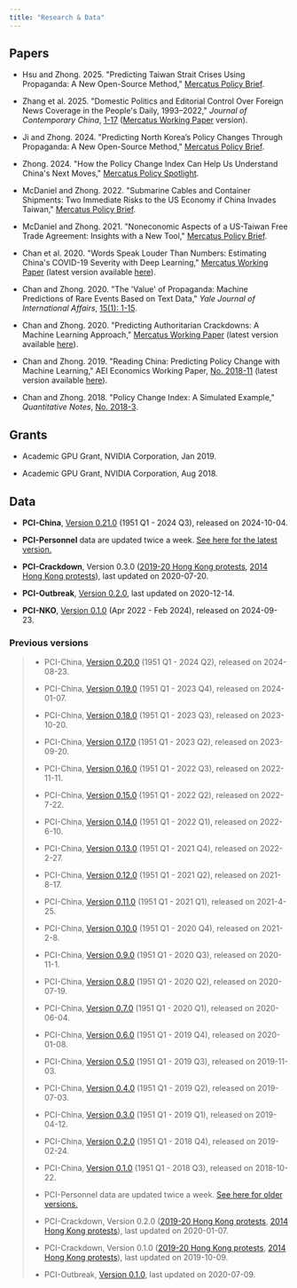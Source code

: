 ```yaml
---
title: "Research & Data"
---
```


## Papers

- Hsu and Zhong. 2025. "Predicting Taiwan Strait Crises Using Propaganda: A New Open-Source Method," [Mercatus Policy Brief](https://www.mercatus.org/research/policy-briefs/predicting-taiwan-strait-crises-using-propaganda-new-open-source-method).

- Zhang et al. 2025. "Domestic Politics and Editorial Control Over Foreign News Coverage in the People's Daily, 1993–2022," *Journal of Contemporary China*, [1-17](https://www.tandfonline.com/doi/full/10.1080/10670564.2025.2486329) ([Mercatus Working Paper](https://www.mercatus.org/research/working-papers/chinas-domestic-politics-and-editorial-control-over-foreign-news-coverage) version).

- Ji and Zhong. 2024. "Predicting North Korea’s Policy Changes Through Propaganda: A New Open-Source Method," [Mercatus Policy Brief](https://www.mercatus.org/research/policy-briefs/north-koreas-policy-changes-through-propaganda).

- Zhong. 2024. "How the Policy Change Index Can Help Us Understand China's Next Moves," [Mercatus Policy Spotlight](https://www.mercatus.org/research/policy-briefs/policy-change-index-help-us-understand-china).

- McDaniel and Zhong. 2022. "Submarine Cables and Container Shipments: Two Immediate Risks to the US Economy if China Invades Taiwan," [Mercatus Policy Brief](https://www.mercatus.org/publications/submarine-cables-and-container-shipments-two-immediate-risks-if-china-invades-taiwan).

- McDaniel and Zhong. 2021. "Noneconomic Aspects of a US-Taiwan Free Trade Agreement: Insights with a New Tool," [Mercatus Policy Brief](https://www.mercatus.org/publications/trade/noneconomic-aspects-us-taiwan-free-trade-agreement-insights-new-tool).

- Chan et al. 2020. "Words Speak Louder Than Numbers: Estimating China's COVID-19 Severity with Deep Learning," [Mercatus Working Paper](https://www.mercatus.org/publications/covid-19-crisis-response/words-speak-louder-numbers) (latest version available [here](pdf/Words_Speak_Louder.pdf)).

- Chan and Zhong. 2020. "The 'Value' of Propaganda: Machine Predictions of Rare Events Based on Text Data," *Yale Journal of International Affairs*, [15(1): 1-15](https://www.yalejournal.org/publications/the-value-of-propaganda-machine-predictions-of-rare-events-based-on-text-data).

- Chan and Zhong. 2020. "Predicting Authoritarian Crackdowns: A Machine Learning Approach," [Mercatus Working Paper](https://www.mercatus.org/research/research-papers/predicting-authoritarian-crackdowns-machine-learning-approach) (latest version available [here](pdf/Authoritarian_Crackdowns.pdf)).

- Chan and Zhong. 2019. "Reading China: Predicting Policy Change with Machine Learning," AEI Economics Working Paper, [No. 2018-11](https://www.aei.org/publication/reading-china-predicting-policy-change-with-machine-learning/) (latest version available [here](pdf/Reading_China.pdf)).

- Chan and Zhong. 2018. "Policy Change Index: A Simulated Example," *Quantitative Notes*, [No. 2018-3](https://www.openrg.com/reports/PCI_Simulated.pdf).


## Grants

- Academic GPU Grant, NVIDIA Corporation, Jan 2019.

- Academic GPU Grant, NVIDIA Corporation, Aug 2018.


## Data

- **PCI-China**, [Version 0.21.0](data/PCI-China_v0.21.0_2024-10-04.csv) (1951 Q1 - 2024 Q3), released on 2024-10-04.

- **PCI-Personnel** data are updated twice a week. [See here for the latest version.](https://github.com/PCI-ORG/PCI-Personnel/blob/main/results/PCI-personnel.csv)

- **PCI-Crackdown**, Version 0.3.0 ([2019-20 Hong Kong protests](data/PCI-Crackdown-HK2019_v0.3.0_2020-07-20.csv), [2014 Hong Kong protests](data/PCI-Crackdown-HK2014_v0.3.0_2020-07-20.csv)), last updated on 2020-07-20.

- **PCI-Outbreak**, [Version 0.2.0](data/PCI-Outbreak_v0.2.0_2020-09-15.xlsx), last updated on 2020-12-14.

- **PCI-NKO**, [Version 0.1.0](data/PCI-NKO_v0.1.0_2024-09-23.csv) (Apr 2022 - Feb 2024), released on 2024-09-23.


### Previous versions


> - PCI-China, [Version 0.20.0](data/PCI-China_v0.20.0_2024-08-23.csv) (1951 Q1 - 2024 Q2), released on 2024-08-23.
>  
> - PCI-China, [Version 0.19.0](data/PCI-China_v0.19.0_2024-01-07.csv) (1951 Q1 - 2023 Q4), released on 2024-01-07.
> 
> - PCI-China, [Version 0.18.0](data/PCI-China_v0.18.0_2023-10-20.csv) (1951 Q1 - 2023 Q3), released on 2023-10-20.
> 
> - PCI-China, [Version 0.17.0](data/PCI-China_v0.17.0_2023-09-20.csv) (1951 Q1 - 2023 Q2), released on 2023-09-20.
> 
> - PCI-China, [Version 0.16.0](data/PCI-China_v0.16.0_2022-11-11.csv) (1951 Q1 - 2022 Q3), released on 2022-11-11.
> 
> - PCI-China, [Version 0.15.0](data/PCI-China_v0.15.0_2022-7-22.csv) (1951 Q1 - 2022 Q2), released on 2022-7-22.
> 
> - PCI-China, [Version 0.14.0](data/PCI-China_v0.14.0_2022-6-10.csv) (1951 Q1 - 2022 Q1), released on 2022-6-10.
> 
> - PCI-China, [Version 0.13.0](data/PCI-China_v0.13.0_2022-2-27.csv) (1951 Q1 - 2021 Q4), released on 2022-2-27.
> 
> - PCI-China, [Version 0.12.0](data/PCI-China_v0.12.0_2021-8-17.csv) (1951 Q1 - 2021 Q2), released on 2021-8-17.
> 
> - PCI-China, [Version 0.11.0](data/PCI-China_v0.11.0_2021-4-25.csv) (1951 Q1 - 2021 Q1), released on 2021-4-25.
> 
> - PCI-China, [Version 0.10.0](data/PCI-China_v0.10.0_2021-2-8.csv) (1951 Q1 - 2020 Q4), released on 2021-2-8.
> 
> - PCI-China, [Version 0.9.0](data/PCI-China_v0.9.0_2020-11-1.csv) (1951 Q1 - 2020 Q3), released on 2020-11-1.
> 
> - PCI-China, [Version 0.8.0](data/PCI-China_v0.8.0_2020-07-19.csv) (1951 Q1 - 2020 Q2), released on 2020-07-19.
> 
> - PCI-China, [Version 0.7.0](data/PCI-China_v0.7.0_2020-06-04.csv) (1951 Q1 - 2020 Q1), released on 2020-06-04.
> 
> - PCI-China, [Version 0.6.0](data/PCI-China_v0.6.0_2020-01-08.csv) (1951 Q1 - 2019 Q4), released on 2020-01-08.
> 
> - PCI-China, [Version 0.5.0](data/PCI-China_v0.5.0_2019-11-03.csv) (1951 Q1 - 2019 Q3), released on 2019-11-03.
> 
> - PCI-China, [Version 0.4.0](data/PCI-China_v0.4.0_2019-07-03.csv) (1951 Q1 - 2019 Q2), released on 2019-07-03.
> 
> - PCI-China, [Version 0.3.0](data/PCI-China_v0.3.0_2019-04-12.csv) (1951 Q1 - 2019 Q1), released on 2019-04-12.
> 
> - PCI-China, [Version 0.2.0](data/PCI-China_v0.2.0_2019-02-24.csv) (1951 Q1 - 2018 Q4), released on 2019-02-24.
> 
> - PCI-China, [Version 0.1.0](data/PCI-China_v0.1.0_2018-10-22.csv) (1951 Q1 - 2018 Q3), released on 2018-10-22.
> 
> - PCI-Personnel data are updated twice a week. [See here for older versions.](https://github.com/PCI-ORG/PCI-Personnel/commits/main/results/PCI-personnel.csv)
> 
> - PCI-Crackdown, Version 0.2.0 ([2019-20 Hong Kong protests](data/PCI-Crackdown-HK2019_v0.2.0_2020-01-07.csv), [2014 Hong Kong protests](data/PCI-Crackdown-HK2014_v0.2.0_2020-01-07.csv)), last updated on 2020-01-07.
> 
> - PCI-Crackdown, Version 0.1.0 ([2019-20 Hong Kong protests](data/PCI-Crackdown-HK2019_v0.1.0_2019-10-09.csv), [2014 Hong Kong protests](data/PCI-Crackdown-HK2014_v0.1.0_2019-10-09.csv)), last updated on 2019-10-09.
> 
> - PCI-Outbreak, [Version 0.1.0](data/PCI-Outbreak_v0.1.0_2020-07-09.xlsx), last updated on 2020-07-09.
